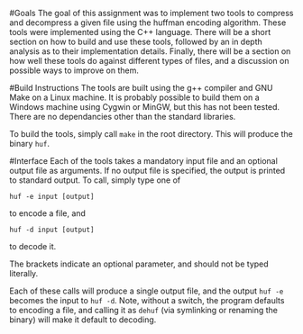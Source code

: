 #Goals
The goal of this assignment was to implement two tools to compress and
decompress a given file using the huffman encoding algorithm. These
tools were implemented using the C++ language. There will be a short
section on how to build and use these tools, followed by an in depth
analysis as to their implementation details. Finally, there will be a
section on how well these tools do against different types of files,
and a discussion on possible ways to improve on them.

#Build Instructions
The tools are built using the g++ compiler and GNU Make on a Linux machine. It
is probably possible to build them on a Windows machine using Cygwin or MinGW,
but this has not been tested. There are no dependancies other than the standard
libraries.

To build the tools, simply call `make` in the root directory. This will produce
the binary `huf`.

#Interface
Each of the tools takes a mandatory input file and an optional output
file as arguments. If no output file is specified, the output is
printed to standard output. To call, simply type one of

    huf -e input [output]

to encode a file, and 

    huf -d input [output]

to decode it.

The brackets indicate an optional parameter, and should not be typed
literally.

Each of these calls will produce a single output file, and the output
`huf -e` becomes the input to `huf -d`. Note, without a switch, the program
defaults to encoding a file, and calling it as `dehuf` (via symlinking or
renaming the binary) will make it default to decoding.
